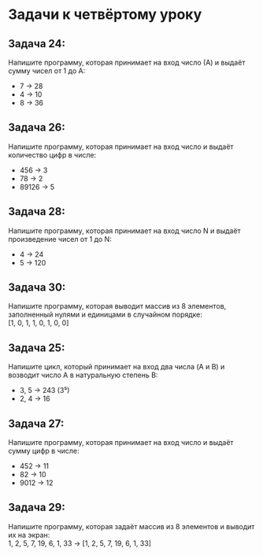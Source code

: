 # Задачи к четвёртому уроку

## **Задача 24:**
Напишите программу, которая принимает на вход число (А) и выдаёт сумму чисел от 1 до А:
* 7 -> 28
* 4 -> 10
* 8 -> 36

## **Задача 26:**
Напишите программу, которая принимает на вход число и выдаёт количество цифр в числе:
* 456 -> 3
* 78 -> 2
* 89126 -> 5

## **Задача 28:**
Напишите программу, которая принимает на вход число N и выдаёт произведение чисел от 1 до N:
* 4 -> 24
* 5 -> 120

## **Задача 30:**
Напишите программу, которая выводит массив из 8 элементов, заполненный нулями и единицами в случайном порядке:  
[1, 0, 1, 1, 0, 1, 0, 0]

## **Задача 25:**
Напишите цикл, который принимает на вход два числа (A и B) и возводит число A в натуральную степень B:
* 3, 5 -> 243 (3⁵)
* 2, 4 -> 16

## **Задача 27:**
Напишите программу, которая принимает на вход число и выдаёт сумму цифр в числе:
* 452 -> 11
* 82 -> 10
* 9012 -> 12

## **Задача 29:**
Напишите программу, которая задаёт массив из 8 элементов и выводит их на экран:  
1, 2, 5, 7, 19, 6, 1, 33 -> [1, 2, 5, 7, 19, 6, 1, 33]  

